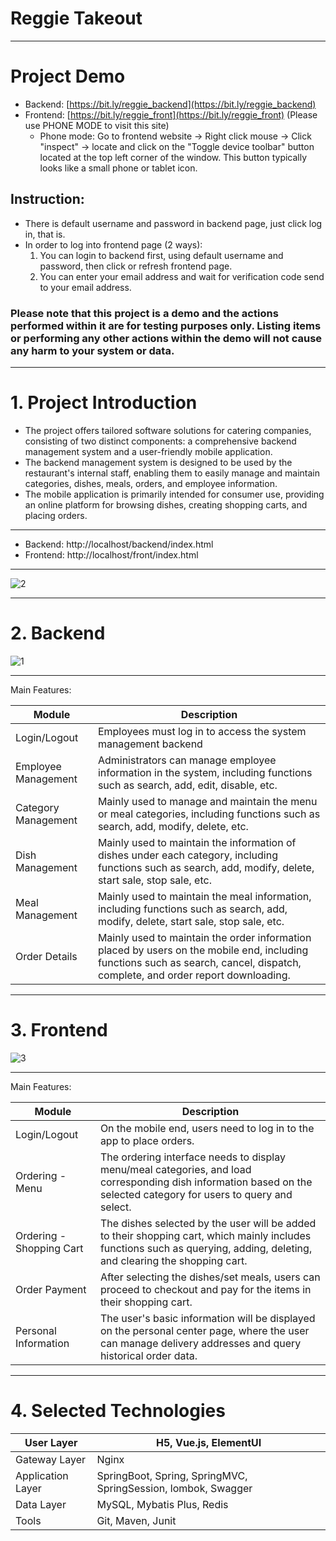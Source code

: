 # Reggie Takeout

---

# Project Demo

- Backend: [https://bit.ly/reggie_backend](https://bit.ly/reggie_backend)
- Frontend: [https://bit.ly/reggie_front](https://bit.ly/reggie_front) (Please use PHONE MODE to visit this site)
    - Phone mode: Go to frontend website → Right click mouse → Click "inspect" → locate and click on the "Toggle device toolbar" button located at the top left corner of the window. This button typically looks like a small phone or tablet icon.

## Instruction:

- There is default username and password in backend page, just click log in, that is.
- In order to log into frontend page (2 ways):
    1. You can login to backend first, using default username and password, then click or refresh frontend page.
    2. You can enter your email address and wait for verification code send to your email address.

### Please note that this project is a demo and the actions performed within it are for testing purposes only. Listing items or performing any other actions within the demo will not cause any harm to your system or data.

---

# 1. Project Introduction

- The project offers tailored software solutions for catering companies, consisting of two distinct components: a comprehensive backend management system and a user-friendly mobile application.
- The backend management system is designed to be used by the restaurant's internal staff, enabling them to easily manage and maintain categories, dishes, meals, orders, and employee information.
- The mobile application is primarily intended for consumer use, providing an online platform for browsing dishes, creating shopping carts, and placing orders.

---

- Backend: http://localhost/backend/index.html
- Frontend: http://localhost/front/index.html

---

![2](https://user-images.githubusercontent.com/80348813/228588159-cb00f1a7-d64d-4313-b0ef-1291eaf6b552.png)

---

# 2. Backend

![1](https://user-images.githubusercontent.com/80348813/228588156-5a7465e3-367c-4b10-8e75-b2a8c24fd86f.png)

---

Main Features:

| Module | Description |
| --- | --- |
| Login/Logout | Employees must log in to access the system management backend |
| Employee Management | Administrators can manage employee information in the system, including functions such as search, add, edit, disable, etc. |
| Category Management | Mainly used to manage and maintain the menu or meal categories, including functions such as search, add, modify, delete, etc. |
| Dish Management | Mainly used to maintain the information of dishes under each category, including functions such as search, add, modify, delete, start sale, stop sale, etc. |
| Meal Management | Mainly used to maintain the meal information, including functions such as search, add, modify, delete, start sale, stop sale, etc. |
| Order Details | Mainly used to maintain the order information placed by users on the mobile end, including functions such as search, cancel, dispatch, complete, and order report downloading. |

---

# 3. Frontend

![3](https://user-images.githubusercontent.com/80348813/228588165-e56f4b14-7d3c-42f1-af18-18c5687fddb0.png)

---

Main Features:

| Module | Description |
| --- | --- |
| Login/Logout | On the mobile end, users need to log in to the app to place orders. |
| Ordering - Menu | The ordering interface needs to display menu/meal categories, and load corresponding dish information based on the selected category for users to query and select. |
| Ordering - Shopping Cart | The dishes selected by the user will be added to their shopping cart, which mainly includes functions such as querying, adding, deleting, and clearing the shopping cart. |
| Order Payment | After selecting the dishes/set meals, users can proceed to checkout and pay for the items in their shopping cart. |
| Personal Information | The user's basic information will be displayed on the personal center page, where the user can manage delivery addresses and query historical order data. |

---

# 4. Selected Technologies

| User Layer | H5, Vue.js, ElementUI |
| --- | --- |
| Gateway Layer | Nginx |
| Application Layer | SpringBoot, Spring, SpringMVC, SpringSession, lombok, Swagger |
| Data Layer | MySQL, Mybatis Plus, Redis |
| Tools | Git, Maven, Junit |
